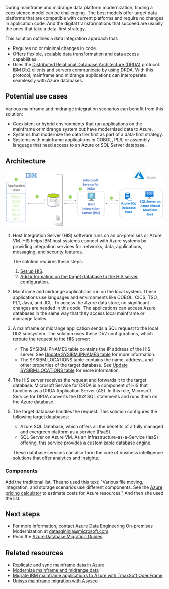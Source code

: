 During mainframe and midrange data platform modernization, finding a coexistence model can be challenging. The best models offer target data platforms that are compatible with current platforms and require no changes in application code. And the digital transformations that succeed are usually the ones that take a data-first strategy.

This solution outlines a data integration approach that:

- Requires no or minimal changes in code.
- Offers flexible, scalable data transformation and data access capabilities.
- Uses the [Distributed Relational Database Architecture (DRDA)][DRDA] protocol. IBM Db2 clients and servers communicate by using DRDA. With this protocol, mainframe and midrange applications can interoperate seamlessly with Azure databases.

## Potential use cases

Various mainframe and midrange integration scenarios can benefit from this solution:

- Coexistent or hybrid environments that run applications on the mainframe or midrange system but have modernized data to Azure.
- Systems that modernize the data tier first as part of a data-first strategy.
- Systems with mainframe applications in COBOL, PL/I, or assembly language that need access to an Azure or SQL Server database.

## Architecture

![Diagram showing the three steps of migrating on-premises files to Azure: moving, conversion and transformation, and storing in persistent storage.](../media/mainframe-azure-data-integration-architecture.png)

1. Host Integration Server (HIS) software runs on an on-premises or Azure VM. HIS helps IBM host systems connect with Azure systems by providing integration services for networks, data, applications, messaging, and security features.

   The solution requires these steps:

   1. [Set up HIS][Install and configure HIS 2020].
   1. [Add information on the target database to the HIS server configuration][Configuring SQL Server Connections].

1. Mainframe and midrange applications run on the local system. These applications use languages and environments like COBOL, CICS, TSO, PL1, Java, and JCL. To access the Azure data store, no significant changes are needed in this code. The applications can access Azure databases in the same way that they access local mainframe or midrange tables.

1. A mainframe or midrange application sends a SQL request to the local Db2 subsystem. The solution uses these Db2 configurations, which reroute the request to the HIS server:

   - The SYSIBM.IPNAMES table contains the IP address of the HIS server. See [Update SYSIBM.IPNAMES table](https://docs.microsoft.com/host-integration-server/core/configuring-db2-for-z-os#updating-sysibmipnames-table) for more information.
   - The SYSIBM.LOCATIONS table contains the name, address, and other properties of the target database. See [Update SYSIBM.LOCATIONS table](https://docs.microsoft.com/host-integration-server/core/configuring-db2-for-z-os#updating-sysibmlocations-table) for more information.

1. The HIS server receives the request and forwards it to the target database. Microsoft Service for DRDA is a component of HIS that functions as a DRDA Application Server (AS). In this role, Microsoft Service for DRDA converts the Db2 SQL statements and runs them on the Azure database.

1. The target database handles the request. This solution configures the following target databases:

   - Azure SQL Database, which offers all the benefits of a fully managed and evergreen platform as a service (PaaS).
   - SQL Server on Azure VM. As an Infrastructure-as-a-Service (IaaS) offering, this service provides a customizable database engine.
   
   These database services can also form the core of business intelligence solutions that offer analytics and insights.

### Components

Add the traditional list. Theano used this text: "Various file moving, integration, and storage scenarios use different components. See the [Azure pricing calculator](https://azure.microsoft.com/pricing/calculator) to estimate costs for Azure resources." And then she used the list.

## Next steps

- For more information, contact Azure Data Engineering On-premises Modernization at [datasqlninja@microsoft.com](mailto:datasqlninja@microsoft.com).
- Read the [Azure Database Migration Guides](https://datamigration.microsoft.com/).

## Related resources

- [Replicate and sync mainframe data in Azure](/azure/architecture/reference-architectures/migration/sync-mainframe-data-with-azure)
- [Modernize mainframe and midrange data](/azure/architecture/reference-architectures/migration/modernize-mainframe-data-to-azure)
- [Migrate IBM mainframe applications to Azure with TmaxSoft OpenFrame](/azure/architecture/solution-ideas/articles/migrate-mainframe-apps-with-tmaxsoft-openframe)
- [Unisys mainframe migration with Asysco](/azure/architecture/reference-architectures/migration/unisys-mainframe-migration)

[Configuring SQL Server Connections]: https://docs.microsoft.com/host-integration-server/core/configuring-sql-server-connections
[DRDA]: https://en.wikipedia.org/wiki/DRDA
[Install and configure HIS 2020]: https://docs.microsoft.com/host-integration-server/install-and-config-guides/installing-his-2020
